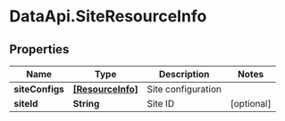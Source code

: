 # DataApi.SiteResourceInfo

## Properties
Name | Type | Description | Notes
------------ | ------------- | ------------- | -------------
**siteConfigs** | [**[ResourceInfo]**](ResourceInfo.md) | Site configuration | 
**siteId** | **String** | Site ID | [optional] 

